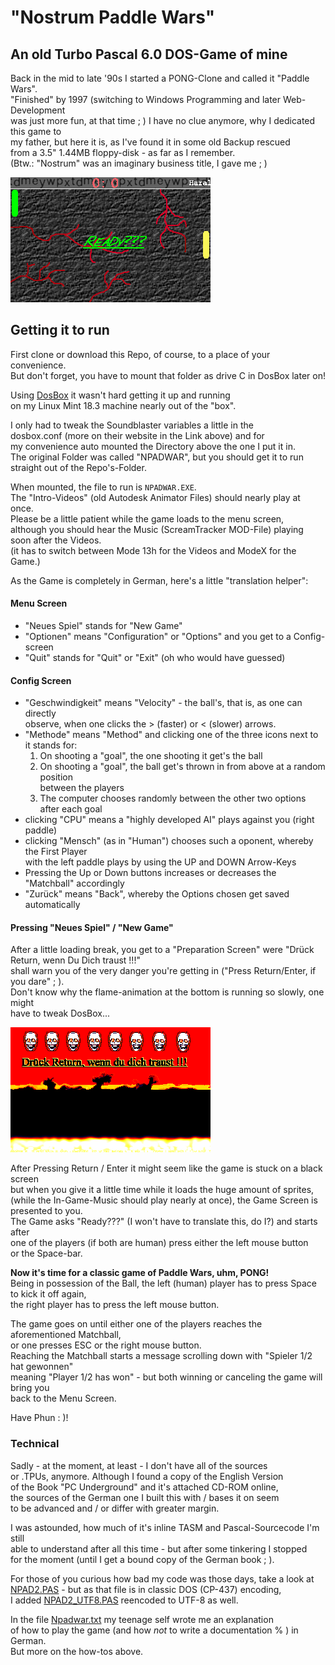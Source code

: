 # "Nostrum Paddle Wars"

## An old Turbo Pascal 6.0 DOS-Game of mine

Back in the mid to late '90s I started a PONG-Clone and called it "Paddle Wars".  
"Finished" by 1997 (switching to Windows Programming and later Web-Development  
was just more fun, at that time ; ) I have no clue anymore, why I dedicated this game to  
my father, but here it is, as I've found it in some old Backup rescued  
from a 3.5" 1.44MB floppy-disk - as far as I remember.  
(Btw.: "Nostrum" was an imaginary business title, I gave me ; )

![Paddle Wars Game Screen](imgs/npadwar_002.png)

## Getting it to run

First clone or download this Repo, of course, to a place of your convenience.  
But don't forget, you have to mount that folder as drive C in DosBox later on!

Using [DosBox](https://www.dosbox.com/) it wasn't hard getting it up and running  
on my Linux Mint 18.3 machine nearly out of the "box".

I only had to tweak the Soundblaster variables a little in the  
dosbox.conf (more on their website in the Link above) and for  
my convenience auto mounted the Directory above the one I put it in.  
The original Folder was called "NPADWAR", but you should get it to run  
straight out of the Repo's-Folder.

When mounted, the file to run is ```NPADWAR.EXE```.  
The "Intro-Videos" (old Autodesk Animator Files) should nearly play at once.  
Please be a little patient while the game loads to the menu screen,  
although you should hear the Music (ScreamTracker MOD-File) playing
soon after the Videos.  
(it has to switch between Mode 13h for the Videos and ModeX for the Game.)

As the Game is completely in German, here's a little "translation helper":  

#### Menu Screen
* "Neues Spiel" stands for "New Game"
* "Optionen" means "Configuration" or "Options" and you get to a Config-screen
* "Quit" stands for "Quit" or "Exit" (oh who would have guessed)

#### Config Screen
* "Geschwindigkeit" means "Velocity" - the ball's, that is, as one can directly   
  observe, when one clicks the > (faster) or < (slower) arrows.
* "Methode" means "Method" and clicking one of the three icons next to it stands for:
  1. On shooting a "goal", the one shooting it get's the ball
  2. On shooting a "goal", the ball get's thrown in from above at a random position  
     between the players
  3. The computer chooses randomly between the other two options after each goal
* clicking "CPU" means a "highly developed AI" plays against you (right paddle)
* clicking "Mensch" (as in "Human") chooses such a oponent, whereby the First Player  
  with the left paddle plays by using the UP and DOWN Arrow-Keys
* Pressing the Up or Down buttons increases or decreases the "Matchball" accordingly
* "Zurück" means "Back", whereby the Options chosen get saved automatically

#### Pressing "Neues Spiel" / "New Game"

After a little loading break, you get to a "Preparation Screen" were
"Drück Return, wenn Du Dich traust !!!"  
shall warn you of the very danger you're getting in ("Press Return/Enter, if you dare" ; ).  
Don't know why the flame-animation at the bottom is running so slowly, one might  
have to tweak DosBox...  

![Heed the Warning Screen](imgs/npadwar_001.png)

After Pressing Return / Enter it might seem like the game is stuck on a black screen  
but when you give it a little time while it loads the huge amount of sprites,  
(while the In-Game-Music should play nearly at once), the Game Screen is presented
to you.  
The Game asks "Ready???" (I won't have to translate this, do I?) and starts after  
one of the players (if both are human) press either the left mouse button  
or the Space-bar.  

__Now it's time for a classic game of Paddle Wars, uhm, PONG!__   
Being in possession of the Ball, the left (human) player has to press Space
to kick it off again,  
the right player has to press the left mouse button.

The game goes on until either one of the players reaches the aforementioned Matchball,  
or one presses ESC or the right mouse button.  
Reaching the Matchball starts a message scrolling down with "Spieler 1/2 hat gewonnen"  
meaning "Player 1/2 has won" - but both winning or canceling the game will bring you  
back to the Menu Screen.

Have Phun : )!

### Technical

Sadly - at the moment, at least - I don't have all of the sources  
or .TPUs, anymore. Although I found a copy of the English Version  
of the Book "PC Underground" and it's attached CD-ROM online,  
the sources of the German one I built this with / bases it on seem  
to be advanced and / or differ with greater margin.

I was astounded, how much of it's inline TASM and Pascal-Sourcecode I'm still  
able to understand after all this time - but after some tinkering I stopped  
for the moment (until I get a bound copy of the German book ; ).  

For those of you curious how bad my code was those days, take a look at  
[NPAD2.PAS](src/NPAD2.PAS) - but as that file is in classic DOS (CP-437) encoding,  
I added [NPAD2_UTF8.PAS](src/NPAD2_UTF8.PAS) reencoded to UTF-8 as well.

In the file [Npadwar.txt](Npadwar.txt) my teenage self wrote me an explanation  
of how to play the game (and how *not* to write a documentation % ) in German.  
But more on the how-tos above.
